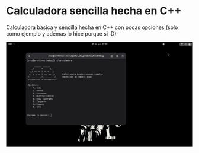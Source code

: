 # Calculadora sencilla hecha en C++
Calculadora basica y sencilla hecha en C++ con pocas opciones (solo como ejemplo y ademas lo hice porque si :D)

![Imagen del resultado](img/1.png)
